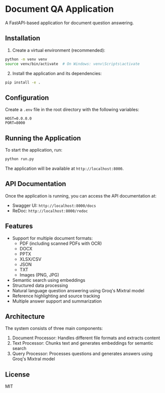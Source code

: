 # Document QA Application

A FastAPI-based application for document question answering.

## Installation

1. Create a virtual environment (recommended):
```bash
python -m venv venv
source venv/bin/activate  # On Windows: venv\Scripts\activate
```

2. Install the application and its dependencies:
```bash
pip install -e .
```

## Configuration

Create a `.env` file in the root directory with the following variables:
```
HOST=0.0.0.0
PORT=8000
```

## Running the Application

To start the application, run:
```bash
python run.py
```

The application will be available at `http://localhost:8000`.

## API Documentation

Once the application is running, you can access the API documentation at:
- Swagger UI: `http://localhost:8000/docs`
- ReDoc: `http://localhost:8000/redoc`

## Features

- Support for multiple document formats:
  - PDF (including scanned PDFs with OCR)
  - DOCX
  - PPTX
  - XLSX/CSV
  - JSON
  - TXT
  - Images (PNG, JPG)
- Semantic search using embeddings
- Structured data processing
- Natural language question answering using Groq's Mixtral model
- Reference highlighting and source tracking
- Multiple answer support and summarization

## Architecture

The system consists of three main components:

1. Document Processor: Handles different file formats and extracts content
2. Text Processor: Chunks text and generates embeddings for semantic search
3. Query Processor: Processes questions and generates answers using Groq's Mixtral model

## License

MIT 